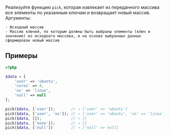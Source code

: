 Реализуйте функцию `pick`, которая извлекает из переданного массива все элементы по указанным ключам и возвращает новый массив. Аргументы:

    - Исходный массив
    - Массив ключей, по которым должны быть выбраны элементы (ключ и значение) из исходного массива, и на основе выбранных данных сформирован новый массив

## Примеры

```php
<?php

$data = [
    'user' => 'ubuntu',
    'cores' => 4,
    'os' => 'linux',
    'null' => null
];

pick($data, ['user']);       // → ['user' => 'ubuntu']
pick($data, ['user', 'os']); // → ['user' => 'ubuntu', 'os' => 'linux']
pick($data, []);             // → []
pick($data, ['none']);       // → []
pick($data, ['null'])        // → ['null' => null]
```
